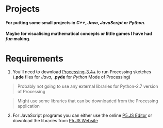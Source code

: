 # Projects
#### For putting some small projects in _C++_, _Java_, _JavaScript_ or _Python_.
#### Maybe for visualising mathematical concepts or little games I have had **_fun_** making.
# Requirements
1. You'll need to download [Processing-3.4+](https://processing.org/download/ "Go to Processing's Official Website") to run Processing sketches (**.pde** files for _Java_, **.pyde** for _Python_ Mode of Processing)
> Probably not going to use any external libraries for Python-2.7 version of Processing

> Might use some libraries that can be downloaded from the Processing application

2. For JavaScript programs you can either use the online [P5.JS Editor](https://editor.p5js.org/ "p5.js Web Editor") or download the libraries from
[P5.JS Website](https://p5js.org/download/ "Download p5.js Libraries")
